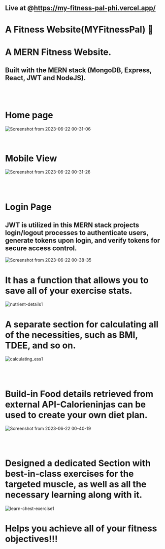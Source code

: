 ## Live at @https://my-fitness-pal-phi.vercel.app/


#   A Fitness Website(MYFitnessPal) 💪


# A MERN Fitness Website.
## Built with the MERN stack (MongoDB, Express, React, JWT and NodeJS).

</br>
</br>


# Home page
![Screenshot from 2023-06-22 00-31-06](https://github.com/Priyanshu475/MYFitnessPal/assets/96469123/d1037d37-89bc-4ab7-94bd-48fd628817e0)


</br>


# Mobile View

![Screenshot from 2023-06-22 00-31-26](https://github.com/Priyanshu475/MYFitnessPal/assets/96469123/cff394e2-a80f-4d50-9bfa-4ce6a6a9869c)


</br>
</br>

# Login Page
## JWT is utilized in this MERN stack projects login/logout processes to authenticate users, generate tokens upon login, and verify tokens for secure access control.

![Screenshot from 2023-06-22 00-38-35](https://github.com/Priyanshu475/MYFitnessPal/assets/96469123/473f84ac-75e2-40ea-a5ce-bc59917e48f1)

# It has a function that allows you to save all of your exercise stats.

![nutrient-details1](https://github.com/Priyanshu475/MyFitnessPal_MERN/assets/96469123/d9c92a49-ac55-44de-95c4-5b32939993b0)


# A separate section for calculating all of the necessities, such as BMI, TDEE, and so on.
![calculating_ess1](https://github.com/Priyanshu475/MyFitnessPal_MERN/assets/96469123/f742592b-802f-4fe2-af6e-07b2c4f155b4)

</br>
</br>



#  Build-in Food details retrieved from external API-Calorieninjas can be used to create your own diet plan.
![Screenshot from 2023-06-22 00-40-19](https://github.com/Priyanshu475/MYFitnessPal/assets/96469123/84786e48-692c-4e54-b35a-45d1a4feb6c5)


</br>
</br>

# Designed a dedicated Section with best-in-class exercises for the targeted muscle, as well as all the necessary learning along with it.
![learn-chest-exercise1](https://github.com/Priyanshu475/MyFitnessPal_MERN/assets/96469123/0d5093e9-148e-4da6-8411-1dd86a776dda)

# Helps you achieve all of your fitness objectives!!!
